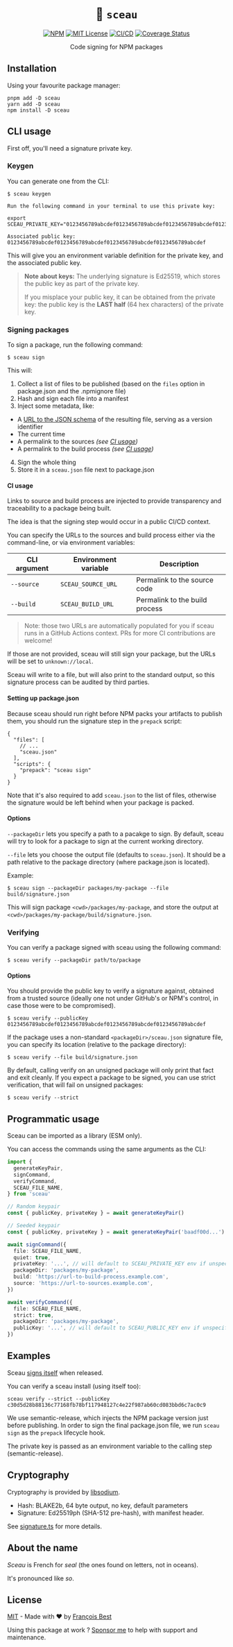 <h1 align="center">🔏 <code>sceau</code></h1>

<div align="center">

[![NPM](https://img.shields.io/npm/v/sceau?color=red)](https://www.npmjs.com/package/sceau)
[![MIT License](https://img.shields.io/github/license/47ng/sceau.svg?color=blue)](https://github.com/47ng/sceau/blob/next/LICENSE)
[![CI/CD](https://github.com/47ng/sceau/workflows/CI%2FCD/badge.svg?branch=next)](https://github.com/47ng/sceau/actions)
[![Coverage Status](https://coveralls.io/repos/github/47ng/sceau/badge.svg?branch=next)](https://coveralls.io/github/47ng/sceau?branch=next)

</div>

<p align="center">
  Code signing for NPM packages
</p>

## Installation

Using your favourite package manager:

```
pnpm add -D sceau
yarn add -D sceau
npm install -D sceau
```

## CLI usage

First off, you'll need a signature private key.

### Keygen

You can generate one from the CLI:

```
$ sceau keygen

Run the following command in your terminal to use this private key:

export SCEAU_PRIVATE_KEY="0123456789abcdef0123456789abcdef0123456789abcdef0123456789abcdef0123456789abcdef0123456789abcdef0123456789abcdef0123456789abcdef"

Associated public key:
0123456789abcdef0123456789abcdef0123456789abcdef0123456789abcdef
```

This will give you an environment variable definition for the private key,
and the associated public key.

> **Note about keys:**
> The underlying signature is Ed25519, which stores the public key as part of
> the private key.
>
> If you misplace your public key, it can be obtained from the private key:
> the public key is the **LAST half** (64 hex characters) of the private key.

### Signing packages

To sign a package, run the following command:

```
$ sceau sign
```

This will:

1. Collect a list of files to be published (based on the `files` option in package.json and the .npmignore file)
2. Hash and sign each file into a manifest
3. Inject some metadata, like:

- A [URL to the JSON schema](https://raw.githubusercontent.com/47ng/sceau/main/src/schemas/v1.schema.json) of the resulting file, serving as a version identifier
- The current time
- A permalink to the sources _(see [CI usage](#ci-usage))_
- A permalink to the build process _(see [CI usage](#ci-usage))_

4. Sign the whole thing
5. Store it in a `sceau.json` file next to package.json

#### CI usage

Links to source and build process are injected to provide transparency and
traceability to a package being built.

The idea is that the signing step would occur in a public CI/CD context.

You can specify the URLs to the sources and build process either via the command-line,
or via environment variables:

| CLI argument | Environment variable | Description                    |
| ------------ | -------------------- | ------------------------------ |
| `--source`   | `SCEAU_SOURCE_URL`   | Permalink to the source code   |
| `--build`    | `SCEAU_BUILD_URL`    | Permalink to the build process |

> Note: those two URLs are automatically populated for you if sceau runs in a
> GitHub Actions context. PRs for more CI contributions are welcome!

If those are not provided, sceau will still sign your package, but the URLs
will be set to `unknown://local`.

Sceau will write to a file, but will also print to the standard output, so this
signature process can be audited by third parties.

#### Setting up package.json

Because sceau should run right before NPM packs your artifacts to publish them,
you should run the signature step in the `prepack` script:

```jsonc
{
  "files": [
    // ...
    "sceau.json"
  ],
  "scripts": {
    "prepack": "sceau sign"
  }
}
```

Note that it's also required to add `sceau.json` to the list of files, otherwise
the signature would be left behind when your package is packed.

#### Options

`--packageDir` lets you specify a path to a pacakge to sign.
By default, sceau will try to look for a package to sign at the current working
directory.

`--file` lets you choose the output file (defaults to `sceau.json`). It should
be a path relative to the package directory (where package.json is located).

Example:

```
$ sceau sign --packageDir packages/my-package --file build/signature.json
```

This will sign package `<cwd>/packages/my-package`, and store the output at
`<cwd>/packages/my-package/build/signature.json`.

### Verifying

You can verify a package signed with sceau using the following command:

```
$ sceau verify --packageDir path/to/package
```

#### Options

You should provide the public key to verify a signature against, obtained from
a trusted source (ideally one not under GitHub's or NPM's control, in case those
were to be compromised).

```
$ sceau verify --publicKey 0123456789abcdef0123456789abcdef0123456789abcdef0123456789abcdef
```

If the package uses a non-standard `<packageDir>/sceau.json` signature file,
you can specify its location (relative to the package directory):

```
$ sceau verify --file build/signature.json
```

By default, calling verify on an unsigned package will only print that fact
and exit cleanly. If you expect a package to be signed, you can use strict
verification, that will fail on unsigned packages:

```
$ sceau verify --strict
```

## Programmatic usage

Sceau can be imported as a library (ESM only).

You can access the commands using the same arguments as the CLI:

```ts
import {
  generateKeyPair,
  signCommand,
  verifyCommand,
  SCEAU_FILE_NAME,
} from 'sceau'

// Random keypair
const { publicKey, privateKey } = await generateKeyPair()

// Seeded keypair
const { publicKey, privateKey } = await generateKeyPair('baadf00d...')

await signCommand({
  file: SCEAU_FILE_NAME,
  quiet: true,
  privateKey: '...', // will default to SCEAU_PRIVATE_KEY env if unspecified
  packageDir: 'packages/my-package',
  build: 'https://url-to-build-process.example.com',
  source: 'https://url-to-sources.example.com',
})

await verifyCommand({
  file: SCEAU_FILE_NAME,
  strict: true,
  packageDir: 'packages/my-package',
  publicKey: '...', // will default to SCEAU_PUBLIC_KEY env if unspecified
})
```

## Examples

Sceau [signs itself](.github/workflows/ci-cd.yml) when released.

You can verify a sceau install (using itself too):

```
sceau verify --strict --publicKey c30d5d28b88136c77168fb78bf117948127c4e22f987ab60cd083bbd6c7ac0c9
```

We use semantic-release, which injects the NPM package version just
before publishing. In order to sign the final package.json file,
we run `sceau sign` as the `prepack` lifecycle hook.

The private key is passed as an environment variable to the calling
step (semantic-release).

## Cryptography

Cryptography is provided by [libsodium](https://github.com/jedisct1/libsodium.js).

- Hash: BLAKE2b, 64 byte output, no key, default parameters
- Signature: Ed25519ph (SHA-512 pre-hash), with manifest header.

See [signature.ts](./src/crypto/signature.ts) for more details.

## About the name

_Sceau_ is French for _seal_ (the ones found on letters, not in oceans).

It's pronounced like _so_.

## License

[MIT](https://github.com/47ng/sceau/blob/master/LICENSE) - Made with ❤️ by [François Best](https://francoisbest.com)

Using this package at work ? [Sponsor me](https://github.com/sponsors/franky47) to help with support and maintenance.
